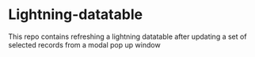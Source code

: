 # Lightning-datatable
This repo contains refreshing a lightning datatable after updating a set of selected records from a modal pop up window 
